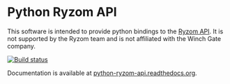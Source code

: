 # Python Ryzom API

This software is intended to provide python bindings to the [Ryzom API](http://dev.ryzom.com/projects/ryzom-api/wiki). It is not supported by the Ryzom team and is not affiliated with the Winch Gate company.


[![Build status](https://api.travis-ci.org/TychoBrahe/py-ryzom-api.png)](https://travis-ci.org/TychoBrahe/py-ryzom-api)

Documentation is available at [python-ryzom-api.readthedocs.org](https://python-ryzom-api.readthedocs.org).
